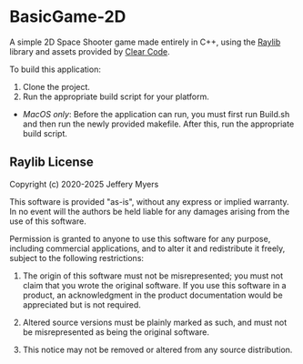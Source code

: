 # BasicGame-2D
A simple 2D Space Shooter game made entirely in C++, using the [Raylib](https://www.raylib.com/) library and assets provided by [Clear Code](https://www.youtube.com/@ClearCode).

To build this application:
1) Clone the project.
2) Run the appropriate build script for your platform.
- *MacOS only*: Before the application can run, you must first run Build.sh and then run the newly provided makefile. After this, run the appropriate build script.


## Raylib License
Copyright (c) 2020-2025 Jeffery Myers

This software is provided "as-is", without any express or implied warranty. In no event 
will the authors be held liable for any damages arising from the use of this software.

Permission is granted to anyone to use this software for any purpose, including commercial 
applications, and to alter it and redistribute it freely, subject to the following restrictions:

  1. The origin of this software must not be misrepresented; you must not claim that you 
  wrote the original software. If you use this software in a product, an acknowledgment 
  in the product documentation would be appreciated but is not required.

  2. Altered source versions must be plainly marked as such, and must not be misrepresented
  as being the original software.

  3. This notice may not be removed or altered from any source distribution.
